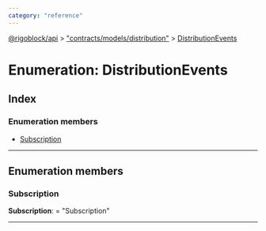```yaml
---
category: "reference"
---
```



[@rigoblock/api](../README.md) > ["contracts/models/distribution"](../modules/_contracts_models_distribution_.md) > [DistributionEvents](../enums/_contracts_models_distribution_.distributionevents.md)

# Enumeration: DistributionEvents

## Index

### Enumeration members

* [Subscription](_contracts_models_distribution_.distributionevents.md#subscription)

---

## Enumeration members

<a id="subscription"></a>

###  Subscription

**Subscription**:  = "Subscription"

___


